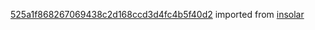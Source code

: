 [525a1f868267069438c2d168ccd3d4fc4b5f40d2](https://github.com/insolar/insolar/commit/525a1f868267069438c2d168ccd3d4fc4b5f40d2) imported from [insolar](https://github.com/insolar/insolar)
